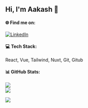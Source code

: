 

## Hi, I'm Aakash 👋<br> 


#### 🌐 Find me on:
[![LinkedIn](https://img.shields.io/badge/LinkedIn-%230077B5.svg?logo=linkedin&logoColor=white)](https://www.linkedin.com/in/aakash-dawadi165/) 

#### 💻 Tech Stack:
React, Vue, Tailwind, Nuxt, Git, Gitub
#### 📊 GitHub Stats:
![](https://github-readme-streak-stats.herokuapp.com/?user=cole15sky&theme=dark&hide_border=false)<br/>
![](https://github-readme-stats.vercel.app/api/top-langs/?username=cole15sky&theme=dark&hide_border=false&include_all_commits=true&count_private=false&layout=compact)



[![](https://visitcount.itsvg.in/api?id=cole15sky&icon=0&color=0)](https://visitcount.itsvg.in)


